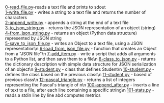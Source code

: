 [0-read_file.py](/0-read_file.py)-reads a text file and prints to sdout<br/>
[1-write_file.py](/1-write_file.py) - writes a string to a text file and returns the number of characters<br/>
[2-append_write.py](/2-append_write.py) - appends a string at the end of a text file<br/>
[3-to_json_string.py](/3-to_json_string.py) - returns the JSON representation of an object (string)<br/>
[4-from_json_string.py](/4-from_json_string.py) - returns an object (Python data structure) represented by JSON string<br/>
[5-save_to_json_file.py](/5-save_to_json_file.py) - writes an Object to a text file, using a JSON representation\n
[6-load_from_json_file.py](/6-load_from_json_file.py) - function that creates an Object from a "JSON file"\n
[7-add_item.py](/7-add_item.py) - write a script that adds all arguments to a Python list, and then save them to a file\n
[8-class_to_json.py](/8-class_to_json.py) - returns the dictionary description with simple data structure for JSON serialization of an object\n
[9-student.py](/9-student.py) - class that defines Student\n
[10-student.py](/10-student.py) - defines the class based on the previous class\n
[11-student.py](/11-student.py) - based of previous class\n
[12-pascal_triangle.py](/12-pascal_triangle.py) - returns a list of integers representing the Pascal's triangle of n\n
[100-append_after.py](/100-append_after.py) - inserts a line of text to a file, after each line containing a specific string\n
[101-stats.py](/101-stats.py) - reads a stdin line by line abd computes metrics
